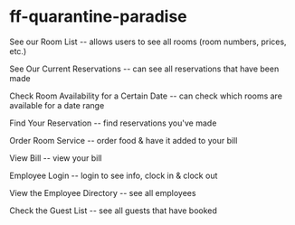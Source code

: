 # ff-quarantine-paradise
See our Room List -- allows users to see all rooms (room numbers, prices, etc.)

See Our Current Reservations -- can see all reservations that have been made

Check Room Availability for a Certain Date -- can check which rooms are available for a date range

Find Your Reservation -- find reservations you've made

Order Room Service -- order food & have it added to your bill

View Bill -- view your bill

Employee Login -- login to see info, clock in & clock out

View the Employee Directory -- see all employees

Check the Guest List -- see all guests that have booked
